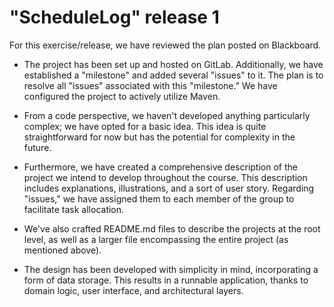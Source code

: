
# "ScheduleLog" release 1

For this exercise/release, we have reviewed the plan posted on Blackboard.

- The project has been set up and hosted on GitLab. Additionally, we have established a "milestone" and added several "issues" to it. The plan is to resolve all "issues" associated with this "milestone." We have configured the project to actively utilize Maven.

- From a code perspective, we haven't developed anything particularly complex; we have opted for a basic idea. This idea is quite straightforward for now but has the potential for complexity in the future.

- Furthermore, we have created a comprehensive description of the project we intend to develop throughout the course. This description includes explanations, illustrations, and a sort of user story. Regarding "issues," we have assigned them to each member of the group to facilitate task allocation.

- We've also crafted README.md files to describe the projects at the root level, as well as a larger file encompassing the entire project (as mentioned above).

- The design has been developed with simplicity in mind, incorporating a form of data storage. This results in a runnable application, thanks to domain logic, user interface, and architectural layers.
